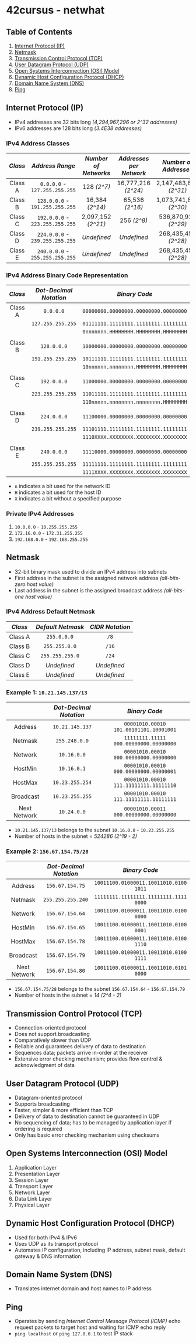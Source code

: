 # 42cursus - netwhat

## Table of Contents
1. [Internet Protocol (IP)](#internet-protocol-ip)
2. [Netmask](#netmask)
3. [Transmission Control Protocol (TCP)](#transmission-control-protocol-tcp)
4. [User Datagram Protocol (UDP)](#user-datagram-protocol-udp)
5. [Open Systems Interconnection (OSI) Model](#open-systems-interconnection-osi-model)
6. [Dynamic Host Configuration Protocol (DHCP)](#dynamic-host-configuration-protocol-dhcp)
7. [Domain Name System (DNS)](#domain-name-system-dns)
8. [Ping](#ping)

## Internet Protocol (IP)
- IPv4 addresses are 32 bits long *(4,294,967,296 or 2^32 addresses)*
- IPv6 addresses are 128 bits long *(3.4E38 addresses)*

### IPv4 Address Classes
| *Class* | *Address Range*                 | *Number of Networks* | *Addresses per Network* | *Number of Addresses*   |
| :-----: | :-----------------------------: | :------------------: | :---------------------: | :---------------------: |
| Class A | `0.0.0.0` - `127.255.255.255`   | 128 *(2^7)*          | 16,777,216 *(2^24)*     | 2,147,483,648 *(2^31)*  |
| Class B | `128.0.0.0` - `191.255.255.255` | 16,384 *(2^14)*      | 65,536 *(2^16)*         | 1,073,741,824 *(2^30)*  |
| Class C | `192.0.0.0` - `223.255.255.255` | 2,097,152 *(2^21)*   | 256 *(2^8)*             | 536,870,912 *(2^29)*    |
| Class D | `224.0.0.0` - `239.255.255.255` | *Undefined*          | *Undefined*             | 268,435,456 *(2^28)*    |
| Class E | `240.0.0.0` - `255.255.255.255` | *Undefined*          | *Undefined*             | 268,435,456 *(2^28)*    |

### IPv4 Address Binary Code Representation
| *Class*        | *Dot-Decimal Notation* | *Binary Code*                         |
| :------------: | :--------------------: | :-----------------------------------: |
| Class A        | `0.0.0.0`              | `00000000.00000000.00000000.00000000` |
|                | `127.255.255.255`      | `01111111.11111111.11111111.11111111` |
|                |                        | `0nnnnnnn.HHHHHHHH.HHHHHHHH.HHHHHHHH` |
|                |                        |                                       |
| Class B        | `128.0.0.0`            | `10000000.00000000.00000000.00000000` |
|                | `191.255.255.255`      | `10111111.11111111.11111111.11111111` |
|                |                        | `10nnnnnn.nnnnnnnn.HHHHHHHH.HHHHHHHH` |
|                |                        |                                       |
| Class C        | `192.0.0.0`            | `11000000.00000000.00000000.00000000` |
|                | `223.255.255.255`      | `11011111.11111111.11111111.11111111` |
|                |                        | `110nnnnn.nnnnnnnn.nnnnnnnn.HHHHHHHH` |
|                |                        |                                       |
| Class D        | `224.0.0.0`            | `11100000.00000000.00000000.00000000` |
|                | `239.255.255.255`      | `11101111.11111111.11111111.11111111` |
|                |                        | `1110XXXX.XXXXXXXX.XXXXXXXX.XXXXXXXX` |
|                |                        |                                       |
| Class E        | `240.0.0.0`            | `11110000.00000000.00000000.00000000` |
|                | `255.255.255.255`      | `11111111.11111111.11111111.11111111` |
|                |                        | `1111XXXX.XXXXXXXX.XXXXXXXX.XXXXXXXX` |
- `n` indicates a bit used for the network ID
- `H` indicates a bit used for the host ID
- `X` indicates a bit without a specified purpose

### Private IPv4 Addresses
1. `10.0.0.0` - `10.255.255.255`
2. `172.16.0.0` - `172.31.255.255`
3. `192.168.0.0` - `192.168.255.255`

## Netmask
- 32-bit binary mask used to divide an IPv4 address into subnets
- First address in the subnet is the assigned network address *(all-bits-zero host value)*
- Last address in the subnet is the assigned broadcast address *(all-bits-one host value)*

### IPv4 Address Default Netmask
| *Class* | *Default Netmask*       | *CIDR Notation* |
| :-----: | :---------------------: | :-------------: |
| Class A | `255.0.0.0`             | `/8`            |
| Class B | `255.255.0.0`           | `/16`           |
| Class C | `255.255.255.0`         | `/24`           |
| Class D | *Undefined*             | *Undefined*     |
| Class E | *Undefined*             | *Undefined*     |

### Example 1: `10.21.145.137/13`
|                | *Dot-Decimal Notation* | *Binary Code*                           |
| :------------: | :--------------------: | :-------------------------------------: |
| Address        | `10.21.145.137`        | `00001010.00010  101.00101101.10001001` |
| Netmask        | `255.248.0.0`          | `11111111.11111  000.00000000.00000000` |
| Network        | `10.16.0.0`            | `00001010.00010  000.00000000.00000000` |
| HostMin        | `10.16.0.1`            | `00001010.00010  000.00000000.00000001` |
| HostMax        | `10.23.255.254`        | `00001010.00010  111.11111111.11111110` |
| Broadcast      | `10.23.255.255`        | `00001010.00010  111.11111111.11111111` |
| Next Network   | `10.24.0.0`            | `00001010.00011  000.00000000.00000000` |

- `10.21.145.137/13` belongs to the subnet `10.16.0.0` - `10.23.255.255`
- Number of hosts in the subnet = *524286 (2^19 - 2)*

### Example 2: `156.67.154.75/28`
|                | *Dot-Decimal Notation* | *Binary Code*                           |
| :------------: | :--------------------: | :-------------------------------------: |
| Address        | `156.67.154.75`        | `10011100.01000011.10011010.0100  1011` |
| Netmask        | `255.255.255.240`      | `11111111.11111111.11111111.1111  0000` |
| Network        | `156.67.154.64`        | `10011100.01000011.10011010.0100  0000` |
| HostMin        | `156.67.154.65`        | `10011100.01000011.10011010.0100  0001` |
| HostMax        | `156.67.154.78`        | `10011100.01000011.10011010.0100  1110` |
| Broadcast      | `156.67.154.79`        | `10011100.01000011.10011010.0100  1111` |
| Next Network   | `156.67.154.80`        | `10011100.01000011.10011010.0101  0000` |

- `156.67.154.75/28` belongs to the subnet `156.67.154.64` - `156.67.154.79`
- Number of hosts in the subnet = *14 (2^4 - 2)*

## Transmission Control Protocol (TCP)
- Connection-oriented protocol
- Does not support broadcasting
- Comparatively slower than UDP
- Reliable and guarantees delivery of data to destination
- Sequences data; packets arrive in-order at the receiver
- Extensive error checking mechanism; provides flow control & acknowledgment of data

## User Datagram Protocol (UDP)
- Datagram-oriented protocol
- Supports broadcasting
- Faster, simpler & more efficient than TCP
- Delivery of data to destination cannot be guaranteed in UDP
- No sequencing of data; has to be managed by application layer if ordering is required
- Only has basic error checking mechanism using checksums

## Open Systems Interconnection (OSI) Model
1. Application Layer
2. Presentation Layer
3. Session Layer
4. Transport Layer
5. Network Layer
6. Data Link Layer
7. Physical Layer

## Dynamic Host Configuration Protocol (DHCP)
- Used for both IPv4 & IPv6
- Uses UDP as its transport protocol
- Automates IP configuration, including IP address, subnet mask, default gateway & DNS information

## Domain Name System (DNS)
- Translates internet domain and host names to IP address

## Ping
- Operates by sending *Internet Control Message Protocol (ICMP)* echo request packets to target host and waiting for ICMP echo reply
- `ping localhost` or `ping 127.0.0.1` to test IP stack
